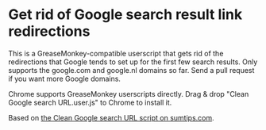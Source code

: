 # Get rid of Google search result link redirections

This is a GreaseMonkey-compatible userscript that gets rid of the
redirections that Google tends to set up for the first few search results.
Only supports the google.com and google.nl domains so far. Send a pull
request if you want more Google domains.

Chrome supports GreaseMonkey userscripts directly. Drag & drop "Clean
Google search URL.user.js" to Chrome to install it.

Based on [the Clean Google search URL script on sumtips.com](sumtips.com/2011/12/get-clean-unmodified-url.html).
